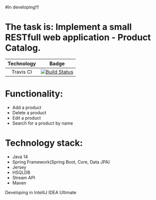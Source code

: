 #In developing!!!
# The task is: Implement a small RESTfull web application - Product Catalog.

| Technology | Badge |
|:-----------:|:-----:|
| Travis CI | [![Build Status](https://travis-ci.com/Sharypov-Denis/RESTful-Spring-Boot---Catalogy.svg?branch=main)](https://travis-ci.com/Sharypov-Denis/RESTful-Spring-Boot---Catalogy) |

# Functionality: 
* Add a product
* Delete a product
* Edit a product
* Search for a product by name

# Technology stack: 
* Java 14
* Spring Framework(Spring Boot, Core, Data JPA)
* Jersey
* HSQLDB
* Stream API
* Maven

Developing in IntelliJ IDEA Ultimate
